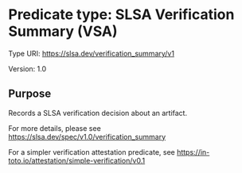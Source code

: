 # Predicate type: SLSA Verification Summary (VSA)

Type URI: https://slsa.dev/verification_summary/v1

Version: 1.0

## Purpose

Records a SLSA verification decision about an artifact.

For more details, please see https://slsa.dev/spec/v1.0/verification_summary

For a simpler verification attestation predicate, see https://in-toto.io/attestation/simple-verification/v0.1
